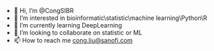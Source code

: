 - 👋 Hi, I’m @CongSIBR
- 👀 I’m interested in bioinformatic\statistic\machine learning\Python\R
- 🌱 I’m currently learning DeepLearning
- 💞️ I’m looking to collaborate on statistic or ML
- 📫 How to reach me cong.liu@sanofi.com

<!---
CongSIBR/CongSIBR is a ✨ special ✨ repository because its `README.md` (this file) appears on your GitHub profile.
You can click the Preview link to take a look at your changes.
--->
